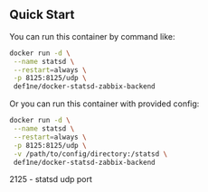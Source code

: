 ## Quick Start

You can run this container by command like:

```sh
docker run -d \
 --name statsd \
 --restart=always \
 -p 8125:8125/udp \
 def1ne/docker-statsd-zabbix-backend
```

Or you can run this container with provided config:

```sh
docker run -d \
 --name statsd \
 --restart=always \
 -p 8125:8125/udp \
 -v /path/to/config/directory:/statsd \
 def1ne/docker-statsd-zabbix-backend
```

2125 - statsd udp port


